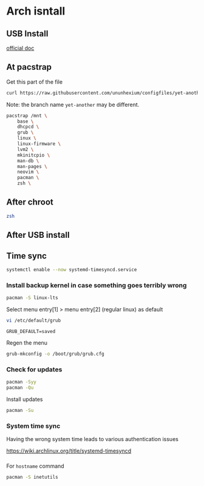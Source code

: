 # Arch isntall

## USB Install

[official doc](https://wiki.archlinux.org/title/Installation_guide)


## At pacstrap

Get this part of the file

```sh
curl https://raw.githubusercontent.com/ununhexium/configfiles/yet-another/doc/arch.md | grep 'pacstrap /mnt' -A 10
```

Note: the branch name `yet-another` may be different.


```sh
pacstrap /mnt \
    base \
    dhcpcd \
    grub \
    linux \
    linux-firmware \
    lvm2 \
    mkinitcpio \
    man-db \
    man-pages \
    neovim \
    pacman \
    zsh \

```

## After chroot

```sh
zsh
```

## After USB install

## Time sync

```sh
systemctl enable --now systemd-timesyncd.service
```

### Install backup kernel in case something goes terribly wrong

```sh
pacman -S linux-lts
```

Select menu entry[1] > menu entry[2] (regular linux) as default

```sh
vi /etc/default/grub
```

`GRUB_DEFAULT=saved`


Regen the menu

```sh
grub-mkconfig -o /boot/grub/grub.cfg
```

### Check for updates

```sh
pacman -Syy
pacman -Qu
```

Install updates

```sh
pacman -Su
```

### System time sync

Having the wrong system time leads to various authentication issues

https://wiki.archlinux.org/title/systemd-timesyncd

###

For `hostname` command

```sh
pacman -S inetutils
```
